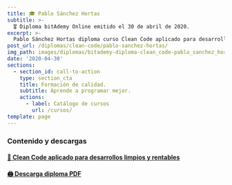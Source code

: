 ```yaml
---
title: 🎓 Pablo Sánchez Hortas
subtitle: >-
  🎖 Diploma bitAdemy Online emitido el 30 de abril de 2020.
excerpt: >-
  Pablo Sánchez Hortas diploma curso Clean Code aplicado para desarrollos limpios y rentables.
post_url: /diplomas/clean-code/pablo-sanchez-hortas/
img_path: images/diplomas/bitademy-diploma-clean_code-pablo_sanchez_hortas.jpg
date: '2020-04-30'
sections:
  - section_id: call-to-action
    type: section_cta
    title: Formación de calidad.
    subtitle: Aprende a programar mejor.
    actions:
      - label: Catálogo de cursos
        url: /cursos/
template: page
---
```


### Contenido y descargas

#### [📖 Clean Code aplicado para desarrollos limpios y rentables](/tutorial/clean-code/contenido)

#### [🖨 Descarga diploma PDF](https://www.bitademy.com/images/diplomas/bitademy-diploma-clean_code-pablo_sanchez_hortas.pdf)
